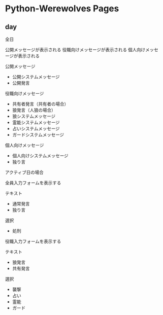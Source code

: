 # Python-Werewolves Pages
## day

全日

公開メッセージが表示される
役職向けメッセージが表示される
個人向けメッセージが表示される



公開メッセージ
- 公開システムメッセージ
- 公開発言

役職向けメッセージ
- 共有者発言（共有者の場合）
- 狼発言（人狼の場合）
- 狼システムメッセージ
- 霊能システムメッセージ
- 占いシステムメッセージ
- ガードシステムメッセージ

個人向けメッセージ
- 個人向けシステムメッセージ
- 独り言


アクティブ日の場合

全員入力フォームを表示する

テキスト
- 通常発言
- 独り言

選択
- 処刑

役職入力フォームを表示する

テキスト
- 狼発言
- 共有発言

選択
- 襲撃
- 占い
- 霊能
- ガード